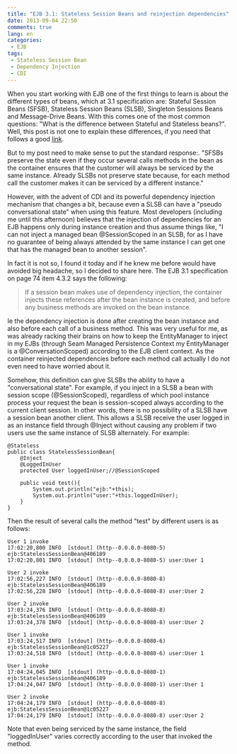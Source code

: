 ```yaml
---
title: "EJB 3.1: Stateless Session Beans and reinjection dependencies"
date: 2013-09-04 22:50
comments: true
lang: en
categories:
 - EJB
tags:
 - Stateless Session Bean
 - Dependency Injection
 - CDI
---
```


When you start working with EJB one of the first things to learn is about the different types of beans, which at 3.1 specification are: Stateful Session Beans (SFSB), Stateless Session Beans (SLSB), Singleton Sessions Beans and Message-Drive Beans. With this comes one of the most common questions: "What is the difference between Stateful and Stateless beans?". Well, this post is not one to explain these differences, if you need that follows a good <a target = "_ blank" href="http://www.theserverside.com/tutorial/Which-EJB-to-use-Stateful-stateless-and-singleton-session-beans-compared">link</a>.

<!-- more -->

But to my post need to make sense to put the standard response:. "SFSBs preserve the state even if they occur several calls methods in the bean as the container ensures that the customer will always be serviced by the same instance. Already SLSBs not preserve state because, for each method call the customer makes it can be serviced by a different instance."

However, with the advent of CDI and its powerful dependency injection mechanism that changes a bit, because even a SLSB can have a "pseudo conversational state" when using this feature. Most developers (including me until this afternoon) believes that the injection of dependencies for an EJB happens only during instance creation and thus assume things like, "I can not inject a managed bean @SessionScoped in an SLSB, for as I have no guarantee of being always attended by the same instance I can get one that has the managed bean to another session".

In fact it is not so, I found it today and if he knew me before would have avoided big headache, so I decided to share here. The EJB 3.1 specification on page 74 item 4.3.2 says the following:
> If a session bean makes use of dependency injection, the container injects these references after the bean instance is created, and before any business methods are invoked on the bean instance.

Ie the dependency injection is done after creating the bean instance and also before each call of a business method. This was very useful for me, as was already racking their brains on how to keep the EntityManager to inject in my EJBs (through Seam Managed Persistence Context my EntityManager is a @ConversationScoped) according to the EJB client context. As the container reinjected dependencies before each method call actually I do not even need to have worried about it.

Somehow, this definition can give SLSBs the ability to have a "conversational state". For example, if you inject in a SLSB a bean with session scope (@SessionScoped), regardless of which pool instance process your request the bean is session-scoped always according to the current client session. In other words, there is no possibility of a SLSB have a session bean another client. This allows a SLSB receive the user logged in as an instance field through @Inject without causing any problem if two users use the same instance of SLSB alternately. For example:


	@Stateless
	public class StatelessSessionBean{
	    @Inject
	    @LoggedInUser
	    protected User loggedInUser;//@SessionScoped

	    public void test(){
	        System.out.println("ejb:"+this);
	        System.out.println("user:"+this.loggedInUser);
	    }
	}

Then the result of several calls the method "test" by different users is as follows:

	User 1 invoke
	17:02:20,800 INFO  [stdout] (http--0.0.0.0-8080-5) ejb:StatelessSessionBean@406189
	17:02:20,801 INFO  [stdout] (http--0.0.0.0-8080-5) user:User 1

	User 2 invoke
	17:02:56,227 INFO  [stdout] (http--0.0.0.0-8080-8) ejb:StatelessSessionBean@406189
	17:02:56,228 INFO  [stdout] (http--0.0.0.0-8080-8) user:User 2

	User 2 invoke
	17:03:24,376 INFO  [stdout] (http--0.0.0.0-8080-8) ejb:StatelessSessionBean@406189
	17:03:24,378 INFO  [stdout] (http--0.0.0.0-8080-8) user:User 2

	User 1 invoke
	17:03:24,517 INFO  [stdout] (http--0.0.0.0-8080-6) ejb:StatelessSessionBean@1c05227
	17:03:24,518 INFO  [stdout] (http--0.0.0.0-8080-6) user:User 1

	User 1 invoke
	17:04:24,045 INFO  [stdout] (http--0.0.0.0-8080-1) ejb:StatelessSessionBean@406189
	17:04:24,047 INFO  [stdout] (http--0.0.0.0-8080-1) user:User 1

	User 2 invoke
	17:04:24,179 INFO  [stdout] (http--0.0.0.0-8080-8) ejb:StatelessSessionBean@1c05227
	17:04:24,179 INFO  [stdout] (http--0.0.0.0-8080-8) user:User 2

Note that even being serviced by the same instance, the field "loggedInUser" varies correctly according to the user that invoked the method.


